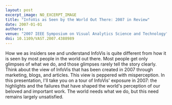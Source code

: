 ```yaml
---
layout: post
excerpt_image: NO_EXCERPT_IMAGE
title: "InfoVis as Seen by the World Out There: 2007 in Review"
date: 2007-01-01
authors: 
venue: "2007 IEEE Symposium on Visual Analytics Science and Technology"
doi: 10.1109/VAST.2007.4388989
---
```

How we as insiders see and understand InfoVis is quite different from how it is seen by most people in the world out there. Most people get only glimpses of what we do, and those glimpses rarely tell the story clearly. Think about the view of InfoVis that has been created in 2007 through marketing, blogs, and articles. This view is peppered with misperception. In this presentation, I'll take you on a tour of InfoVis' exposure in 2007: the highlights and the failures that have shaped the world's perception of our beloved and important work. The world needs what we do, but this need remains largely unsatisfied.
